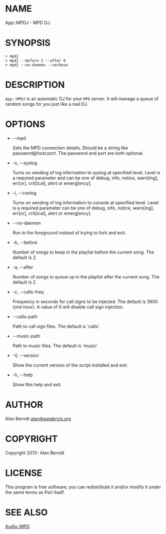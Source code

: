 # NAME

App::MPDJ - MPD DJ.

# SYNOPSIS

    > mpdj
    > mpdj --before 2 --after 6
    > mpdj --no-daemon --verbose

# DESCRIPTION

`App::MPDJ` is an automatic DJ for your `MPD` server.  It will manage a queue
of random songs for you just like a real DJ.

# OPTIONS

- \--mpd

    Sets the MPD connection details.  Should be a string like password@host:port.
    The password and port are both optional.

- \-s, --syslog

    Turns on sending of log information to syslog at specified level.  Level is a
    required parameter and can be one of debug, info, notice, warn[ing], err[or], crit[ical],
    alert or emerg[ency].

- \-l, --conlog

    Turns on sending of log information to console at specified level.  Level is a
    required parameter can be one of debug, info, notice, warn[ing], err[or], crit[ical],
    alert or emerg[ency].

- \--no-daemon

    Run in the foreground instead of trying to fork and exit.

- \-b, --before

    Number of songs to keep in the playlist before the current song.  The default
    is 2.

- \-a, --after

    Number of songs to queue up in the playlist after the current song.  The
    default is 2.

- \-c, --calls-freq

    Frequency in seconds for call signs to be injected.  The default is 3600 (one
    hour).  A value of 0 will disable call sign injection.

- \--calls-path

    Path to call sign files.  The default is 'calls'.

- \--music-path

    Path to music files.  The default is 'music'.

- \-V, --version

    Show the current version of the script installed and exit.

- \-h, --help

    Show this help and exit.

# AUTHOR

Alan Berndt <alan@eatabrick.org>

# COPYRIGHT

Copyright 2013- Alan Berndt

# LICENSE

This program is free software; you can redistribute it and/or modify it under
the same terms as Perl itself.

# SEE ALSO

[Audio::MPD](http://search.cpan.org/perldoc?Audio::MPD)
